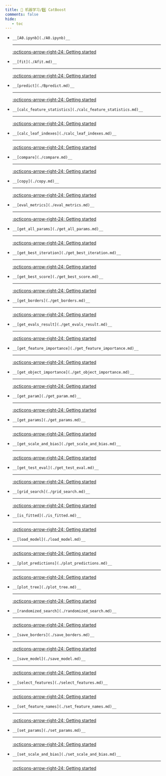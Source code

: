 ```yaml
---
title: 👺 机器学习/9️⃣ CatBoost
comments: false
hide:
   - toc
---
```


<div class="grid cards index-info" markdown>

-     __[A0.ipynb](./A0.ipynb)__

	---

	

	

	[:octicons-arrow-right-24: Getting started](./A0.ipynb)

-     __[fit](./Afit.md)__

	---

	

	

	[:octicons-arrow-right-24: Getting started](./Afit.md)

-     __[predict](./Bpredict.md)__

	---

	

	

	[:octicons-arrow-right-24: Getting started](./Bpredict.md)

-     __[calc_feature_statistics](./calc_feature_statistics.md)__

	---

	

	

	[:octicons-arrow-right-24: Getting started](./calc_feature_statistics.md)

-     __[calc_leaf_indexes](./calc_leaf_indexes.md)__

	---

	

	

	[:octicons-arrow-right-24: Getting started](./calc_leaf_indexes.md)

-     __[compare](./compare.md)__

	---

	

	

	[:octicons-arrow-right-24: Getting started](./compare.md)

-     __[copy](./copy.md)__

	---

	

	

	[:octicons-arrow-right-24: Getting started](./copy.md)

-     __[eval_metrics](./eval_metrics.md)__

	---

	

	

	[:octicons-arrow-right-24: Getting started](./eval_metrics.md)

-     __[get_all_params](./get_all_params.md)__

	---

	

	

	[:octicons-arrow-right-24: Getting started](./get_all_params.md)

-     __[get_best_iteration](./get_best_iteration.md)__

	---

	

	

	[:octicons-arrow-right-24: Getting started](./get_best_iteration.md)

-     __[get_best_score](./get_best_score.md)__

	---

	

	

	[:octicons-arrow-right-24: Getting started](./get_best_score.md)

-     __[get_borders](./get_borders.md)__

	---

	

	

	[:octicons-arrow-right-24: Getting started](./get_borders.md)

-     __[get_evals_result](./get_evals_result.md)__

	---

	

	

	[:octicons-arrow-right-24: Getting started](./get_evals_result.md)

-     __[get_feature_importance](./get_feature_importance.md)__

	---

	

	

	[:octicons-arrow-right-24: Getting started](./get_feature_importance.md)

-     __[get_object_importance](./get_object_importance.md)__

	---

	

	

	[:octicons-arrow-right-24: Getting started](./get_object_importance.md)

-     __[get_param](./get_param.md)__

	---

	

	

	[:octicons-arrow-right-24: Getting started](./get_param.md)

-     __[get_params](./get_params.md)__

	---

	

	

	[:octicons-arrow-right-24: Getting started](./get_params.md)

-     __[get_scale_and_bias](./get_scale_and_bias.md)__

	---

	

	

	[:octicons-arrow-right-24: Getting started](./get_scale_and_bias.md)

-     __[get_test_eval](./get_test_eval.md)__

	---

	

	

	[:octicons-arrow-right-24: Getting started](./get_test_eval.md)

-     __[grid_search](./grid_search.md)__

	---

	

	

	[:octicons-arrow-right-24: Getting started](./grid_search.md)

-     __[is_fitted](./is_fitted.md)__

	---

	

	

	[:octicons-arrow-right-24: Getting started](./is_fitted.md)

-     __[load_model](./load_model.md)__

	---

	

	

	[:octicons-arrow-right-24: Getting started](./load_model.md)

-     __[plot_predictions](./plot_predictions.md)__

	---

	

	

	[:octicons-arrow-right-24: Getting started](./plot_predictions.md)

-     __[plot_tree](./plot_tree.md)__

	---

	

	

	[:octicons-arrow-right-24: Getting started](./plot_tree.md)

-     __[randomized_search](./randomized_search.md)__

	---

	

	

	[:octicons-arrow-right-24: Getting started](./randomized_search.md)

-     __[save_borders](./save_borders.md)__

	---

	

	

	[:octicons-arrow-right-24: Getting started](./save_borders.md)

-     __[save_model](./save_model.md)__

	---

	

	

	[:octicons-arrow-right-24: Getting started](./save_model.md)

-     __[select_features](./select_features.md)__

	---

	

	

	[:octicons-arrow-right-24: Getting started](./select_features.md)

-     __[set_feature_names](./set_feature_names.md)__

	---

	

	

	[:octicons-arrow-right-24: Getting started](./set_feature_names.md)

-     __[set_params](./set_params.md)__

	---

	

	

	[:octicons-arrow-right-24: Getting started](./set_params.md)

-     __[set_scale_and_bias](./set_scale_and_bias.md)__

	---

	

	

	[:octicons-arrow-right-24: Getting started](./set_scale_and_bias.md)

</div>